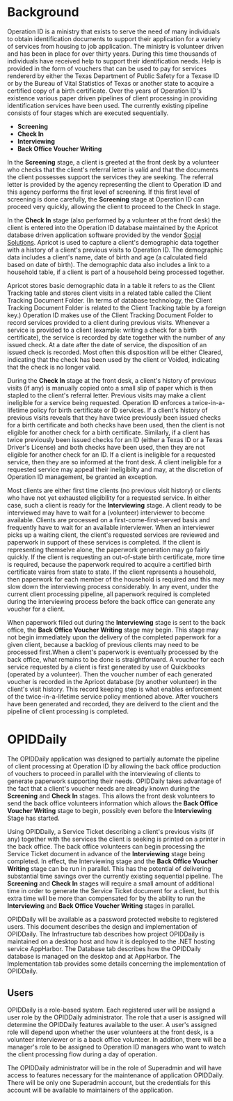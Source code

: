 # Background
Operation ID is a ministry that exists to serve the need of many individuals to obtain identification documents to support their application for
a variety of services from housing to job application. The ministry is volunteer driven and has been in place for over thirty years. During this time
thousands of individuals have received help to support their identification needs. Help is provided in the form of vouchers that can be used to pay
for services rendererd by either the Texas Department of Public Safety for a Texase ID or by the Bureau of Vital Statistics of Texas or another state 
to acquire a certified copy of a birth certificate.  Over the years of Operation ID's existence various paper driven pipelines of client processing in 
providing identification services have been used.  The currently existing pipeline consists of four stages which are executed sequentially.

* **Screening**
* **Check In**
* **Interviewing**
* **Back Office Voucher Writing**

In the **Screening** stage, a client is greeted at the front desk by a volunteer who checks that the client's referral letter is valid and that the
documents the client possesses support the services they are seeking. The referral letter is provided by the agency representing the client to Operation 
ID and this agency performs the first level of screening. If this first level of screening is done carefully, the **Screening** stage at Operation ID
can proceed very quickly, allowing the client to proceed to the Check In stage.

In the **Check In** stage (also performed by a volunteer at the front desk) the client is entered into the Operation ID database maintained by the 
Apricot database driven application software provided by the vendor [Social Solutions](https://www.socialsolutions.com/). Apricot is used to capture a 
client's demographic data together with a history of a client's previous visits to Operation ID. The demographic data includes a client's name, date of birth and age (a calculated field based on date of birth). The demographic data also includes a link to a household table, if a client is part of a 
household being processed together.

Apricot stores basic demographic data in a table it refers to as the Client Tracking table and stores client visits in a related table called the
Client Tracking Document Folder. (In terms of database technology, the Client Tracking Document Folder is related to the Client Tracking table by
a foreign key.) Operation ID makes use of the Client Tracking Document Folder to record services provided to a client during previous visits. Whenever
a service is provided to a client (example: writing a check for a birth certificate), the service is recorded by date together with the number of
any issued check. At a date after the date of service, the disposition of an issued check is recorded. Most often this disposition will be either
Cleared, indicating that the check has been used by the client or Voided, indicating that the check is no longer valid.

During the **Check In** stage at the front desk, a client's history of previous visits (if any) is manually copied onto a small slip of paper which is
then stapled to the client's referral letter. Previous visits may make a client ineligible for a service being requested. Operation ID enforces
a twice-in-a-lifetime policy for birth certificate or ID services. If a client's history of previous visits reveals that they have twice
previously been issued checks for a birth certificate and both checks have been used, then the client is not eligible for another check for a
birth certificate. Similarly, if a client has twice previously been issued checks for an ID (either a Texas ID or a Texas Driver's License) and both 
checks have been used, then they are not eligible for another check for an ID. If a client is ineligible for a requested service, then they are so
informed at the front desk. A client ineligible for a requested service may appeal their ineligibilty and may, at the discretion of Operation ID
management, be granted an exception.

Most clients are either first time clients (no previous visit history) or clients who have not yet exhausted eligibility for a requested service. In
either case, such a client is ready for the **Interviewing** stage. A client ready to be interviewed may have to wait for a (volunteer) interviewer to 
become available. Clients are processed on a first-come-first-served basis and frequently have to wait for an available interviewer. When an interviewer 
picks up a waiting client, the client's requested services are reviewed and paperwork in support of these services is completed. If the client is 
representing themselve alone, the paperwork generation may go fairly quickly. If the client is requesting an out-of-state birth certificate, more time 
is required, because the paperwork required to acquire a certified birth certificate vaires from state to state. If the client represents a household, 
then paperwork for each member of the household is required and this may slow down the interviewing process considerably. In any event, under the 
current client processing pipeline, all paperwork required is completed during the interviewing process before the back office can generate any voucher 
for a client.

When paperwork filled out during the **Interviewing** stage is sent to the back office, the **Back Office Voucher Writing** stage may begin. This stage 
may not  begin immediately upon the delivery of the completed paperwork for a given client, because a backlog of previous clients may need to be 
processed first.When a client's paperwork is eventually processed by the back office, what remains to be done is straightforward. A voucher for each 
service requested by a client is first generated by use of Quickbooks (operated by a volunteer). Then the voucher number of each generated voucher is 
recorded in the Apricot database (by another volunteer) in the client's visit history. This record keeping step is what enables enforcement of the 
twice-in-a-lifetime service policy mentioned above. After vouchers have been generated and recorded, they are deliverd to the client and the pipeline of 
client processing is completed.
 
# OPIDDaily
The OPIDDaily application was designed to partially automate the pipeline of client processing at Operation ID by allowing the back office production of 
vouchers to proceed in parallel with the interviewing of clients to generate paperwork supporting their needs. OPIDDaily takes advantage of the fact
that a client's voucher needs are already known during the **Screening** and **Check In** stages. This allows the front desk volunteers to send the back 
office volunteers information which allows the **Back Office Voucher Writing** stage to begin, possibly even before the **Interviewing** Stage has 
started. 

Using OPIDDaily, a Service Ticket describing a client's previous visits (if any) together with the services the client is seeking is 
printed on a printer in the back office. The back office volunteers can begin processing the Service Ticket document in advance of the **Interviewing**
stage being completed. In effect, the Interviewing stage and the **Back Office Voucher Writing** stage can be run in parallel. This has the potential of
delivering substantial time savings over the currently existing sequential pipeline. The **Screening** and **Check In** stages will require a small 
amount of additional time in order to generate the Service Ticket document for a client, but this extra time will be more than compensated for by the
ability to run the **Interviewing** and **Back Office Voucher Writing** stages in parallel.

OPIDDaily will be available as a password protected website to registered users. This document describes the design and implementation of OPIDDaily. 
The Infrastructure tab describes how project OPIDDaily is maintained on a desktop host and how it is deployed to the .NET hosting service AppHarbor.
The Database tab describes how the OPIDDaily database is managed on the desktop and at AppHarbor. The Implementation tab provides some details
concerning the implementation of OPIDDaily.

## Users
OPIDDaily is a role-based system. Each registered user will be assignd a user role by the OPIDDaily administrator. The role that a user is assigned
will determine the OPIDDaily features available to the user. A user's assigned role will depend upon whether the user volunteers at the front desk, 
is a volunteer interviewer or is a back office volunteer. In addition, there will be a manager's role to be assigned to Operation ID managers who
want to watch the client processing flow during a day of operation.

The OPIDDaily administrator will be in the role of Superadmin and will have access to features necessary for the maintenance of application OPIDDaily. 
There will be only one Superadmin account, but the credentials for this account will be available to maintainers of the application.


 